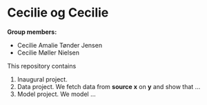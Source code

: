 # Cecilie og Cecilie 

**Group members:**
- Cecilie Amalie Tønder Jensen
- Cecilie Møller Nielsen

This repository contains  
1. Inaugural project. 
2. Data project. We fetch data from **source x** on **y** and show that ...
3. Model project. We model ...
